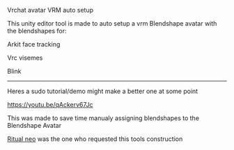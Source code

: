 Vrchat avatar VRM auto setup


This unity editor tool is made to auto setup a vrm Blendshape avatar with the blendshapes for:

  Arkit face tracking
  
  Vrc visemes
  
  Blink
  
---

Heres a sudo tutorial/demo might make a better one at some point

https://youtu.be/qAckerv67Jc

This was made to save time manualy assigning blendshapes to the Blendshape Avatar


[Ritual neo](https://www.youtube.com/ritualneo) was the one who requested this tools construction
